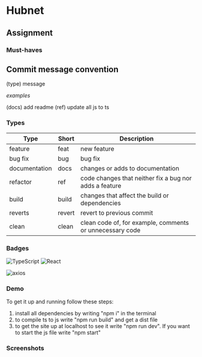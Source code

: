 # Hubnet

## Assignment

### Must-haves

## Commit message convention

(type) message

_examples_

(docs) add readme (ref) update all js to ts

### Types

| Type          | Short  | Description                                              |
| ------------- | ------ | -------------------------------------------------------- |
| feature       | feat   | new feature                                              |
| bug fix       | bug    | bug fix                                                  |
| documentation | docs   | changes or adds to documentation                         |
| refactor      | ref    | code changes that neither fix a bug nor adds a feature   |
| build         | build  | changes that affect the build or dependencies            |
| reverts       | revert | revert to previous commit                                |
| clean         | clean  | clean code of, for example, comments or unnecessary code |

### Badges

![TypeScript](https://img.shields.io/badge/TypeScript-007acc) ![React](https://img.shields.io/badge/React-42b883)

![axios](https://img.shields.io/badge/axios-9846A9)

### Demo

To get it up and running follow these steps:

1. install all dependencies by writing "npm i" in the terminal
2. to compile ts to js write "npm run build" and get a dist file
3. to get the site up at localhost to see it write "npm run dev". If you want to start the js file write "npm start"

### Screenshots
